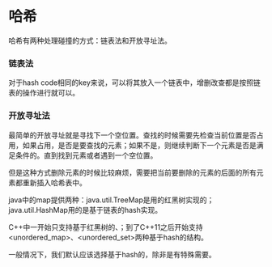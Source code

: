 # 哈希
哈希有两种处理碰撞的方式：链表法和开放寻址法。

### 链表法
对于hash code相同的key来说，可以将其放入一个链表中，增删改查都是按照链表的操作进行就可以。

### 开放寻址法
最简单的开放寻址就是寻找下一个空位置。查找的时候需要先检查当前位置是否占用，如果占用，是否是要查找的元素；如果不是，则继续判断下一个元素是否是满足条件的。直到找到元素或者遇到一个空位置。

但是这种方式删除元素的时候比较麻烦，需要把当前要删除的元素的后面的所有元素都重新插入哈希表中。

java中的map提供两种：java.util.TreeMap是用的红黑树实现的；java.util.HashMap用的是基于链表的hash实现。

C++中一开始只支持基于红黑树的<set>、<map>；到了C++11之后开始支持<unordered_map>、<unordered_set>两种基于hash的结构。

一般情况下，我们默认应该选择基于hash的，除非是有特殊需要。